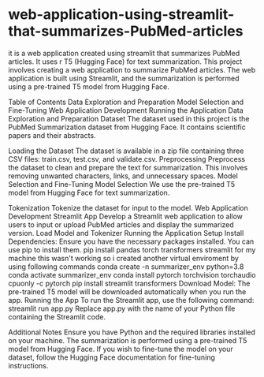 # web-application-using-streamlit-that-summarizes-PubMed-articles
it is a web application created using streamlit that summarizes PubMed articles. It uses r T5 (Hugging Face) for text summarization.
This project involves creating a web application to summarize PubMed articles. The web application is built using Streamlit, and the summarization is performed using a pre-trained T5 model from Hugging Face.

Table of Contents
Data Exploration and Preparation
Model Selection and Fine-Tuning
Web Application Development
Running the Application
Data Exploration and Preparation
Dataset
The dataset used in this project is the PubMed Summarization dataset from Hugging Face. It contains scientific papers and their abstracts.

Loading the Dataset
The dataset is available in a zip file containing three CSV files: train.csv, test.csv, and validate.csv.
Preprocessing
Preprocess the dataset to clean and prepare the text for summarization. This involves removing unwanted characters, links, and unnecessary spaces.
Model Selection and Fine-Tuning
Model Selection
We use the pre-trained T5 model from Hugging Face for text summarization.

Tokenization
Tokenize the dataset for input to the model.
Web Application Development
Streamlit App
Develop a Streamlit web application to allow users to input or upload PubMed articles and display the summarized version.
Load Model and Tokenizer
Running the Application
Setup
Install Dependencies:
Ensure you have the necessary packages installed. You can use pip to install them.
pip install pandas torch transformers streamlit
for my machine this wasn't working so i created another virtual enviroment by using following commands
conda create -n summarizer_env python=3.8
conda activate summarizer_env
conda install pytorch torchvision torchaudio cpuonly -c pytorch
pip install streamlit transformers
Download Model:
The pre-trained T5 model will be downloaded automatically when you run the app.
Running the App
To run the Streamlit app, use the following command:
streamlit run app.py
Replace app.py with the name of your Python file containing the Streamlit code.

Additional Notes
Ensure you have Python and the required libraries installed on your machine.
The summarization is performed using a pre-trained T5 model from Hugging Face. If you wish to fine-tune the model on your dataset, follow the Hugging Face documentation for fine-tuning instructions.
